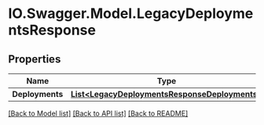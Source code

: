 # IO.Swagger.Model.LegacyDeploymentsResponse
## Properties

Name | Type | Description | Notes
------------ | ------------- | ------------- | -------------
**Deployments** | [**List&lt;LegacyDeploymentsResponseDeployments&gt;**](LegacyDeploymentsResponseDeployments.md) |  | [optional] 

[[Back to Model list]](../README.md#documentation-for-models) [[Back to API list]](../README.md#documentation-for-api-endpoints) [[Back to README]](../README.md)

